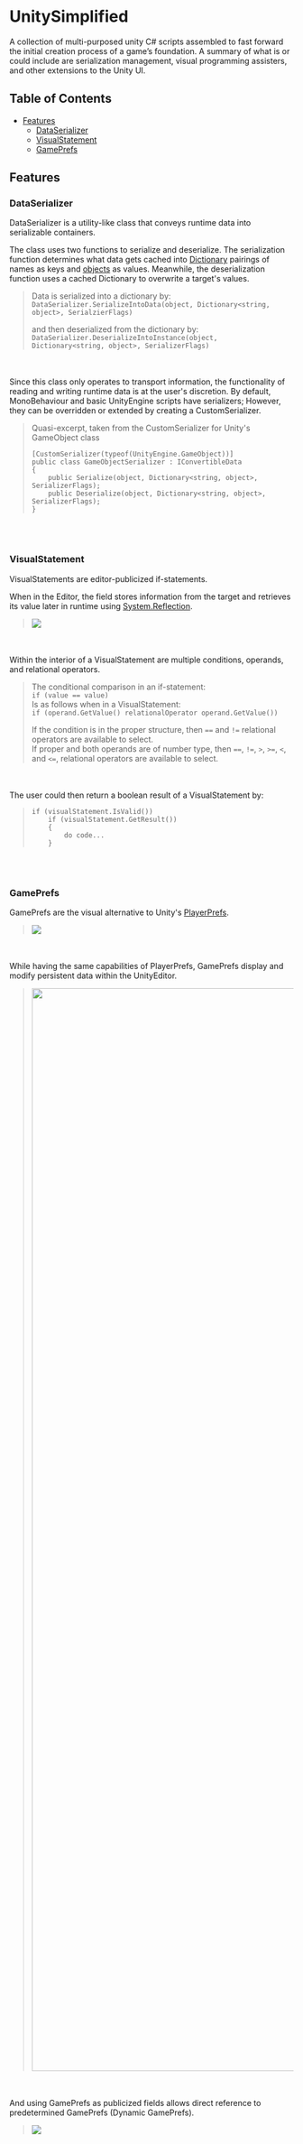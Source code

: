 # UnitySimplified
A collection of multi-purposed unity C# scripts assembled to fast forward the initial creation process of a game’s foundation. A summary of what is or could include are serialization management, visual programming assisters, and other extensions to the Unity UI.


## Table of Contents
 - [Features](#features)
	- [DataSerializer](#dataserializer)
	- [VisualStatement](#visualstatement)
	- [GamePrefs](#gameprefs)



## Features
### DataSerializer
DataSerializer is a utility-like class that conveys runtime data into serializable containers.

The class uses two functions to serialize and deserialize. The serialization function determines what data gets cached into [Dictionary](https://docs.microsoft.com/en-us/dotnet/api/system.collections.generic.dictionary-2) pairings of names as keys and [objects](https://docs.microsoft.com/en-us/dotnet/api/system.object) as values. Meanwhile, the deserialization function uses a cached Dictionary to overwrite a target's values.
>Data is serialized into a dictionary by: <br>
>`DataSerializer.SerializeIntoData(object, Dictionary<string, object>, SerialzierFlags)`
>
>and then deserialized from the dictionary by: <br>
>`DataSerializer.DeserializeIntoInstance(object, Dictionary<string, object>, SerializerFlags)`

<br></br>
Since this class only operates to transport information, the functionality of reading and writing runtime data is at the user's discretion. By default, MonoBehaviour and basic UnityEngine scripts have serializers; However, they can be overridden or extended by creating a CustomSerializer.
>Quasi-excerpt, taken from the CustomSerializer for Unity's GameObject class
>```
> [CustomSerializer(typeof(UnityEngine.GameObject))]
> public class GameObjectSerializer : IConvertibleData
> {
>     public Serialize(object, Dictionary<string, object>, SerializerFlags);
>     public Deserialize(object, Dictionary<string, object>, SerializerFlags);
> }
>```



<br></br>
### VisualStatement
VisualStatements are editor-publicized if-statements.

When in the Editor, the field stores information from the target and retrieves its value later in runtime using [System.Reflection](https://docs.microsoft.com/en-us/dotnet/api/system.reflection).
><img src="https://imgur.com/Saiqkw9.gif"/> <br>

<br></br>
Within the interior of a VisualStatement are multiple conditions, operands, and relational operators. 
>The conditional comparison in an if-statement: <br>
>```if (value == value)``` <br>
>Is as follows when in a VisualStatement: <br>
>```if (operand.GetValue() relationalOperator operand.GetValue())``` <br>
>
>If the condition is in the proper structure, then `==` and `!=` relational operators are available to select. <br>
>If proper and both operands are of number type, then `==`, `!=`, `>`, `>=`, `<`, and `<=`, relational operators are available to select.

<br></br>
The user could then return a boolean result of a VisualStatement by:
>```
> if (visualStatement.IsValid())
>	  if (visualStatement.GetResult())
>	  {	
>         do code...
>	  }
>```


<br></br>
### GamePrefs
GamePrefs are the visual alternative to Unity's [PlayerPrefs](https://docs.unity3d.com/ScriptReference/PlayerPrefs.html).
><img src=https://i.imgur.com/bsdzdTW.png/> <br>

<br></br> 
While having the same capabilities of PlayerPrefs, GamePrefs display and modify persistent data within the UnityEditor. 
><img src=https://i.imgur.com/cwKr3tQ.gif width="1920"/> <br>

<br></br> 
And using GamePrefs as publicized fields allows direct reference to predetermined GamePrefs (Dynamic GamePrefs).
><img src=https://i.imgur.com/cY5qyJo.gif/> <br>
